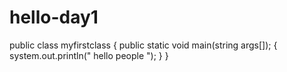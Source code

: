 # hello-day1
public class myfirstclass {
 public static void main(string args[]); {
           system.out.println(" hello people ");
           }
        }   
 
